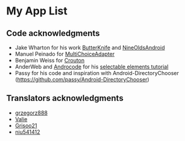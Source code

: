 # My App List

## Code acknowledgments

* Jake Wharton for his work [ButterKnife](http://jakewharton.github.io/butterknife/) and [NineOldsAndroid](http://nineoldandroids.com/)
* Manuel Peinado for [MultiChoiceAdapter](https://github.com/ManuelPeinado/MultiChoiceAdapter)
* Benjamin Weiss for [Crouton](https://github.com/keyboardsurfer/Crouton/)
* AnderWeb and [Androcode](http://androcode.es) for his [selectable elements tutorial](http://androcode.es/2012/03/seleccion-individualmultiple-de-elementos-en-un-listview/)
* Passy for his code and inspiration with Android-DirectoryChooser (https://github.com/passy/Android-DirectoryChooser)

## Translators acknowledgments

* [grzegorz888](http://crowdin.net/profile/grzegorz888) 
* [Valie](http://crowdin.net/profile/Valie)
* [Grisoo21](http://crowdin.net/profile/Grisoo21)
* [niu541412](http://crowdin.net/profile/niu541412)
